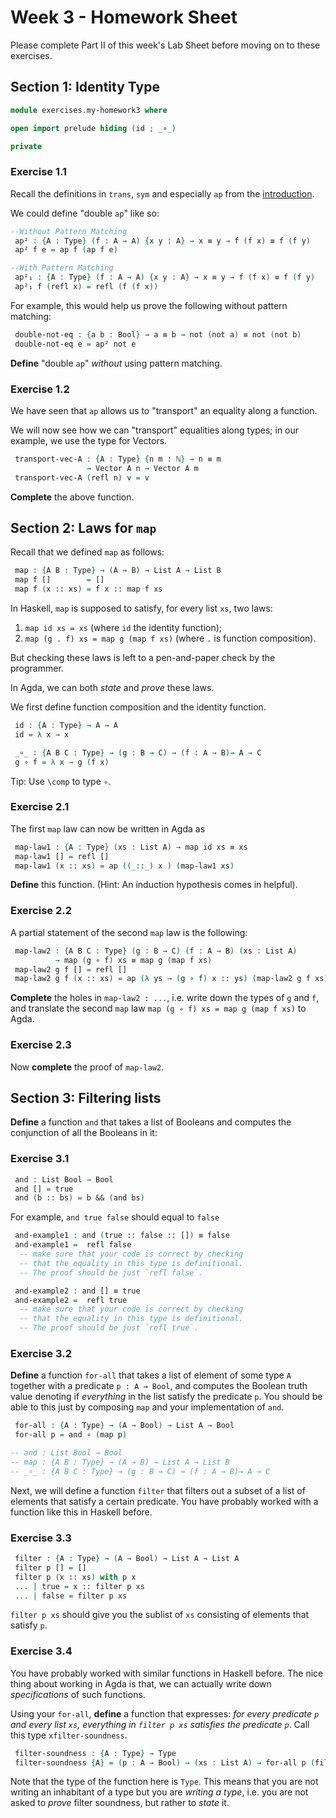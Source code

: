 ﻿# Week 3 - Homework Sheet

Please complete Part II of this week's Lab Sheet before moving on to these exercises.

## Section 1: Identity Type

```agda
module exercises.my-homework3 where

open import prelude hiding (id ; _∘_)

private
```

### Exercise 1.1

Recall the definitions in `trans`, `sym` and especially `ap` from the
[introduction](../introduction.lagda.md).

We could define "double `ap`" like so:

```agda
--Without Pattern Matching
 ap² : {A : Type} (f : A → A) {x y : A} → x ≡ y → f (f x) ≡ f (f y)
 ap² f e = ap f (ap f e)

--With Pattern Matching
 ap²₁ : {A : Type} (f : A → A) {x y : A} → x ≡ y → f (f x) ≡ f (f y)
 ap²₁ f (refl x) = refl (f (f x))
```

For example, this would help us prove the following without pattern matching:

```agda
 double-not-eq : {a b : Bool} → a ≡ b → not (not a) ≡ not (not b)
 double-not-eq e = ap² not e
```

**Define** "double `ap`" *without* using pattern matching.

### Exercise 1.2

We have seen that `ap` allows us to "transport" an equality along a function.

We will now see how we can "transport" equalities along types; in our example,
we use the type for Vectors.

```agda
 transport-vec-A : {A : Type} {n m : ℕ} → n ≡ m
                 → Vector A n → Vector A m
 transport-vec-A (refl n) v = v
```

**Complete** the above function.

## Section 2: Laws for `map`

Recall that we defined `map` as follows:
```agda
 map : {A B : Type} → (A → B) → List A → List B
 map f []        = []
 map f (x :: xs) = f x :: map f xs
```

In Haskell, `map` is supposed to satisfy, for every list `xs`, two laws:

  1. `map id xs = xs` (where `id` the identity function);
  1. `map (g . f) xs = map g (map f xs)` (where `.` is function composition).

But checking these laws is left to a pen-and-paper check by the programmer.

In Agda, we can both *state* and *prove* these laws.

We first define function composition and the identity function.

```agda
 id : {A : Type} → A → A
 id = λ x → x

 _∘_ : {A B C : Type} → (g : B → C) → (f : A → B)→ A → C
 g ∘ f = λ x → g (f x)
```

Tip: Use `\comp` to type `∘`.

### Exercise 2.1

The first `map` law can now be written in Agda as
```agda
 map-law1 : {A : Type} (xs : List A) → map id xs ≡ xs
 map-law1 [] = refl []
 map-law1 (x :: xs) = ap ((_::_) x ) (map-law1 xs)
```

**Define** this function. (Hint: An induction hypothesis comes in helpful).

### Exercise 2.2

A partial statement of the second `map` law is the following:
```agda
 map-law2 : {A B C : Type} (g : B → C) (f : A → B) (xs : List A)
          → map (g ∘ f) xs ≡ map g (map f xs)
 map-law2 g f [] = refl []
 map-law2 g f (x :: xs) = ap (λ ys → (g ∘ f) x :: ys) (map-law2 g f xs)
```

**Complete** the holes in `map-law2 : ...`, i.e. write down the types of `g` and
`f`, and translate the second `map` law `map (g ∘ f) xs = map g (map f xs)` to
Agda.


### Exercise 2.3

Now **complete** the proof of `map-law2`.

## Section 3: Filtering lists

**Define** a function `and` that takes a list of Booleans and computes the
conjunction of all the Booleans in it:

### Exercise 3.1

```agda
 and : List Bool → Bool
 and [] = true
 and (b :: bs) = b && (and bs)
```

For example, `and true false` should equal to `false`

```agda
 and-example1 : and (true :: false :: []) ≡ false
 and-example1 =  refl false 
  -- make sure that your code is correct by checking
  -- that the equality in this type is definitional.
  -- The proof should be just `refl false`.
```

```agda
 and-example2 : and [] ≡ true
 and-example2 =  refl true
  -- make sure that your code is correct by checking
  -- that the equality in this type is definitional.
  -- The proof should be just `refl true`.
```

### Exercise 3.2

**Define** a function `for-all` that takes a list of element of some type `A`
together with a predicate `p : A → Bool`, and computes the Boolean truth value
denoting if *everything* in the list satisfy the predicate `p`. You should be
able to this just by composing `map` and your implementation of `and`.

```agda
 for-all : {A : Type} → (A → Bool) → List A → Bool
 for-all p = and ∘ (map p)

-- and : List Bool → Bool
-- map : {A B : Type} → (A → B) → List A → List B
-- _∘_ : {A B C : Type} → (g : B → C) → (f : A → B)→ A → C
```

Next, we will define a function `filter` that filters out a subset of a list of
elements that satisfy a certain predicate. You have probably worked with a
function like this in Haskell before.

### Exercise 3.3

```agda
 filter : {A : Type} → (A → Bool) → List A → List A
 filter p [] = []
 filter p (x :: xs) with p x
 ... | true = x :: filter p xs
 ... | false = filter p xs
```

`filter p xs` should give you the sublist of `xs` consisting of elements that
satisfy `p`.

### Exercise 3.4

You have probably worked with similar functions in Haskell before. The nice
thing about working in Agda is that, we can actually write down *specifications*
of such functions.

Using your `for-all`, **define** a function that expresses: *for every predicate
`p` and every list `xs`, everything in `filter p xs` satisfies the predicate
  `p`*. Call this type `xfilter-soundness`.

```agda
 filter-soundness : {A : Type} → Type
 filter-soundness {A} = (p : A → Bool) → (xs : List A) → for-all p (filter p xs) ≡ true
```

Note that the type of the function here is `Type`. This means that you are not
writing an inhabitant of a type but you are *writing a type*, i.e. you are not
asked to *prove* filter soundness, but rather to *state* it.
